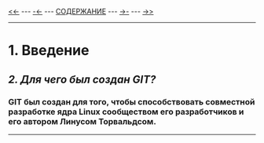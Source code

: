 [<<-](./1-1.md) ---
[-<-](./1-1.md) ---
[СОДЕРЖАНИЕ](./README.md) ---
[->-](./1-3.md) ---
[->>](./2-1.md)

---

# **1. Введение**
## *2. Для чего был создан GIT?*
### GIT был создан для того, чтобы способствовать совместной разработке  ядра Linux сообществом его разработчиков и его автором Линусом Торвальдсом. 

---